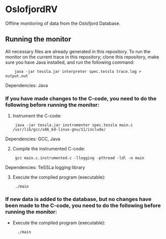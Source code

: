 # OslofjordRV

Offline monitoring of data from the Oslofjord Database.

## Running the monitor

All necessary files are already generated in this repository. To run the monitor on the current trace in this repository; clone this repository, make sure you have Java installed, and run the following command:

		java -jar tessla.jar interpreter spec.tessla trace.log > output.out

Dependencies: Java

### If you have made changes to the C-code, you need to do the following before running the monitor:

1. Instrument the C-code:

		java -jar tessla.jar instrumenter spec.tessla main.c /usr/lib/gcc/x86_64-linux-gnu/11/include/

Dependencies: GCC, Java

2. Compile the instrumented C-code:

		gcc main.c.instrumented.c -llogging -pthread -ldl -o main

Dependencies: TeSSLa logging library

3. Execute the compiled program (executable):

		./main

### If new data is added to the database, but no changes have been made to the C-code, you need to do the following before running the monitor:

- Execute the compiled program (executable):

		./main
